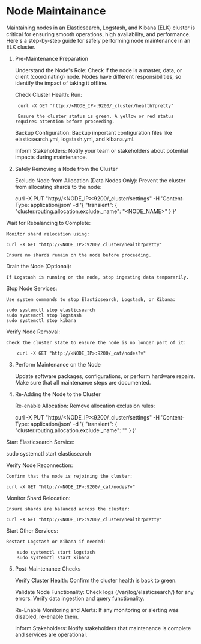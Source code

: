 # Node Maintainance

Maintaining nodes in an Elasticsearch, Logstash, and Kibana (ELK) cluster is critical for ensuring smooth operations, high availability, and performance. Here's a step-by-step guide for safely performing node maintenance in an ELK cluster.
1. Pre-Maintenance Preparation

    Understand the Node's Role:
        Check if the node is a master, data, or client (coordinating) node.
        Nodes have different responsibilities, so identify the impact of taking it offline.

    Check Cluster Health:
        Run:

        curl -X GET "http://<NODE_IP>:9200/_cluster/health?pretty"

        Ensure the cluster status is green. A yellow or red status requires attention before proceeding.

    Backup Configuration:
        Backup important configuration files like elasticsearch.yml, logstash.yml, and kibana.yml.

    Inform Stakeholders:
        Notify your team or stakeholders about potential impacts during maintenance.

2. Safely Removing a Node from the Cluster

    Exclude Node from Allocation (Data Nodes Only):
        Prevent the cluster from allocating shards to the node:

    curl -X PUT "http://<NODE_IP>:9200/_cluster/settings" -H 'Content-Type: application/json' -d '{
      "transient": {
        "cluster.routing.allocation.exclude._name": "<NODE_NAME>"
      }
    }'

Wait for Rebalancing to Complete:

    Monitor shard relocation using:

    curl -X GET "http://<NODE_IP>:9200/_cluster/health?pretty"

    Ensure no shards remain on the node before proceeding.

Drain the Node (Optional):

    If Logstash is running on the node, stop ingesting data temporarily.

Stop Node Services:

    Use system commands to stop Elasticsearch, Logstash, or Kibana:

    sudo systemctl stop elasticsearch
    sudo systemctl stop logstash
    sudo systemctl stop kibana

Verify Node Removal:

    Check the cluster state to ensure the node is no longer part of it:

        curl -X GET "http://<NODE_IP>:9200/_cat/nodes?v"

3. Perform Maintenance on the Node

    Update software packages, configurations, or perform hardware repairs.
    Make sure that all maintenance steps are documented.

4. Re-Adding the Node to the Cluster

    Re-enable Allocation:
        Remove allocation exclusion rules:

    curl -X PUT "http://<NODE_IP>:9200/_cluster/settings" -H 'Content-Type: application/json' -d '{
      "transient": {
        "cluster.routing.allocation.exclude._name": ""
      }
    }'

Start Elasticsearch Service:

sudo systemctl start elasticsearch

Verify Node Reconnection:

    Confirm that the node is rejoining the cluster:

    curl -X GET "http://<NODE_IP>:9200/_cat/nodes?v"

Monitor Shard Relocation:

    Ensure shards are balanced across the cluster:

    curl -X GET "http://<NODE_IP>:9200/_cluster/health?pretty"

Start Other Services:

    Restart Logstash or Kibana if needed:

        sudo systemctl start logstash
        sudo systemctl start kibana

5. Post-Maintenance Checks

    Verify Cluster Health:
        Confirm the cluster health is back to green.

    Validate Node Functionality:
        Check logs (/var/log/elasticsearch/) for any errors.
        Verify data ingestion and query functionality.

    Re-Enable Monitoring and Alerts:
        If any monitoring or alerting was disabled, re-enable them.

    Inform Stakeholders:
        Notify stakeholders that maintenance is complete and services are operational.